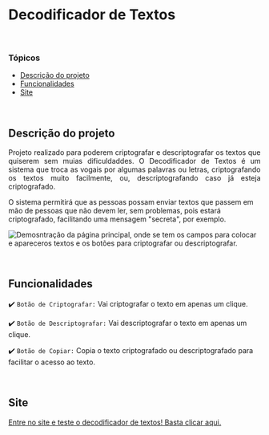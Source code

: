 # Decodificador de Textos

<br>

### Tópicos

* [Descrição do projeto](#descrição-do-projeto)
* [Funcionalidades](#funcionalidades)
* [Site](#site)

<br>

## Descrição do projeto 

<p align="justify">
  Projeto realizado para poderem criptografar e descriptografar os textos que quiserem sem muias dificuldaddes. O Decodificador de Textos é um sistema que troca as vogais por algumas palavras ou letras, criptografando os textos muito facilmente, ou, descriptografando caso já esteja criptografado.

O sistema permitirá que as pessoas possam enviar textos que passem em mão de pessoas que não devem ler, sem problemas, pois estará criptografado, facilitando uma mensagem "secreta", por exemplo.
</p>

![Demosntração da página principal, onde se tem os campos para colocar e apareceros textos e os botões para criptografar ou descriptografar.](https://github.com/user-attachments/assets/39240316-4f52-4346-8b4f-bceada1af25f)

<br>

## Funcionalidades

:heavy_check_mark: `Botão de Criptografar:` Vai criptografar o texto em apenas um clique.

:heavy_check_mark: `Botão de Descriptografar:` Vai descriptografar o texto em apenas um clique.

:heavy_check_mark: `Botão de Copiar:` Copia o texto criptografado ou descriptografado para facilitar o acesso ao texto.

<br>

## Site

<a href="https://higortsilva.github.io/text-decoder/">Entre no site e teste o decodificador de textos! Basta clicar aqui.</a>
